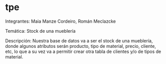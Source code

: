 # tpe
Integrantes: Maia Manze Cordeiro, Román Meclazcke

Temática: Stock de una mueblería

Descripción: Nuestra base de datos va a ser el stock de una mueblería, donde algunos atributos serán producto, tipo de material, precio, cliente, etc, lo que a su vez va a permitir crear otra tabla de clientes y/o de tipos de material.
